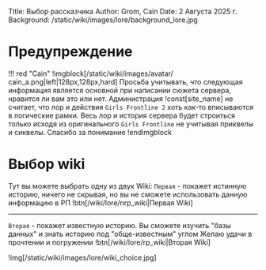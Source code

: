 Title: Выбор рассказчика
Author: Grom, Cain
Date: 2 Августа 2025 г.
Background: /static/wiki/images/lore/background_lore.jpg

# Предупреждение
!!! red "Cain"
    !imgblock[/static/wiki/images/avatar/сain_a.png|left|128px,128px,hard]
    Просьба учитывать, что следующая информация является основной при написании сюжета сервера, нравится ли вам это или нет. Администрация !const[site_name] не считает, что лор и действия `Girls Frontline 2` хоть как-то вписываются в логические рамки. Весь лор и история сервера будет строиться только исходя из оригинального `Girls Frontline` не учитывая приквелы и сиквелы. Спасибо за понимание
    !endimgblock


# Выбор wiki
Тут вы можете выбрать одну из двук Wiki:
`Первая` - покажет истинную историю, ничего не скрывая, но вы не сможете использовать данную информацию в РП
!btn[/wiki/lore/nrp_wiki|Первая Wiki]

---

`Вторая` - покажет известную историю. Вы сможете изучить "базы данных" и знать историю под "обще-известным" углом
Желаю удачи в прочтении и погружении
!btn[/wiki/lore/rp_wiki|Вторая Wiki]

!img[/static/wiki/images/lore/wiki_choice.jpg]